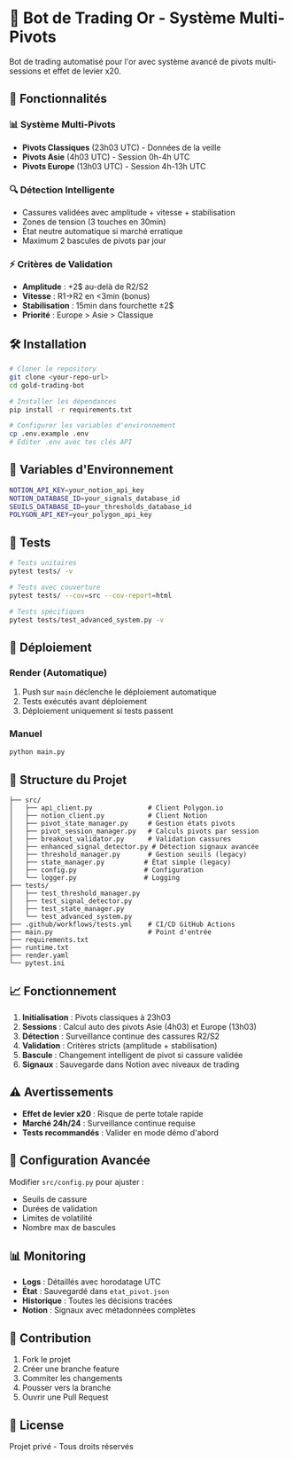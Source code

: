 # 🥇 Bot de Trading Or - Système Multi-Pivots

Bot de trading automatisé pour l'or avec système avancé de pivots multi-sessions et effet de levier x20.

## 🎯 Fonctionnalités

### 📊 Système Multi-Pivots
- **Pivots Classiques** (23h03 UTC) - Données de la veille
- **Pivots Asie** (4h03 UTC) - Session 0h-4h UTC  
- **Pivots Europe** (13h03 UTC) - Session 4h-13h UTC

### 🔍 Détection Intelligente
- Cassures validées avec amplitude + vitesse + stabilisation
- Zones de tension (3 touches en 30min)
- État neutre automatique si marché erratique
- Maximum 2 bascules de pivots par jour

### ⚡ Critères de Validation
- **Amplitude** : +2$ au-delà de R2/S2
- **Vitesse** : R1→R2 en <3min (bonus)
- **Stabilisation** : 15min dans fourchette ±2$
- **Priorité** : Europe > Asie > Classique

## 🛠️ Installation

```bash
# Cloner le repository
git clone <your-repo-url>
cd gold-trading-bot

# Installer les dépendances
pip install -r requirements.txt

# Configurer les variables d'environnement
cp .env.example .env
# Éditer .env avec tes clés API
```

## 🔑 Variables d'Environnement

```bash
NOTION_API_KEY=your_notion_api_key
NOTION_DATABASE_ID=your_signals_database_id
SEUILS_DATABASE_ID=your_thresholds_database_id
POLYGON_API_KEY=your_polygon_api_key
```

## 🧪 Tests

```bash
# Tests unitaires
pytest tests/ -v

# Tests avec couverture
pytest tests/ --cov=src --cov-report=html

# Tests spécifiques
pytest tests/test_advanced_system.py -v
```

## 🚀 Déploiement

### Render (Automatique)
1. Push sur `main` déclenche le déploiement automatique
2. Tests exécutés avant déploiement
3. Déploiement uniquement si tests passent

### Manuel
```bash
python main.py
```

## 📁 Structure du Projet

```
├── src/
│   ├── api_client.py              # Client Polygon.io
│   ├── notion_client.py           # Client Notion
│   ├── pivot_state_manager.py     # Gestion états pivots
│   ├── pivot_session_manager.py   # Calculs pivots par session
│   ├── breakout_validator.py      # Validation cassures
│   ├── enhanced_signal_detector.py # Détection signaux avancée
│   ├── threshold_manager.py       # Gestion seuils (legacy)
│   ├── state_manager.py          # État simple (legacy)
│   ├── config.py                 # Configuration
│   └── logger.py                 # Logging
├── tests/
│   ├── test_threshold_manager.py
│   ├── test_signal_detector.py
│   ├── test_state_manager.py
│   └── test_advanced_system.py
├── .github/workflows/tests.yml    # CI/CD GitHub Actions
├── main.py                        # Point d'entrée
├── requirements.txt
├── runtime.txt
├── render.yaml
└── pytest.ini
```

## 📈 Fonctionnement

1. **Initialisation** : Pivots classiques à 23h03
2. **Sessions** : Calcul auto des pivots Asie (4h03) et Europe (13h03)
3. **Détection** : Surveillance continue des cassures R2/S2
4. **Validation** : Critères stricts (amplitude + stabilisation)
5. **Bascule** : Changement intelligent de pivot si cassure validée
6. **Signaux** : Sauvegarde dans Notion avec niveaux de trading

## ⚠️ Avertissements

- **Effet de levier x20** : Risque de perte totale rapide
- **Marché 24h/24** : Surveillance continue requise
- **Tests recommandés** : Valider en mode démo d'abord

## 🔧 Configuration Avancée

Modifier `src/config.py` pour ajuster :
- Seuils de cassure
- Durées de validation  
- Limites de volatilité
- Nombre max de bascules

## 📊 Monitoring

- **Logs** : Détaillés avec horodatage UTC
- **État** : Sauvegardé dans `etat_pivot.json`
- **Historique** : Toutes les décisions tracées
- **Notion** : Signaux avec métadonnées complètes

## 🤝 Contribution

1. Fork le projet
2. Créer une branche feature
3. Commiter les changements
4. Pousser vers la branche
5. Ouvrir une Pull Request

## 📄 License

Projet privé - Tous droits réservés

